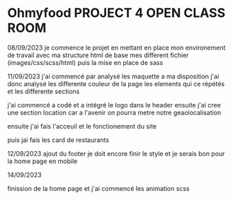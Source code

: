 # Ohmyfood PROJECT 4 OPEN CLASS ROOM

08/09/2023
je commence le projet en mettant en place mon environement de travail avec ma structure html de base mes different fichier (images/css/scss/html) puis la mise en place de sass

11/09/2023
j'ai commencé par analysé les maquette a ma disposition
j'ai donc analysé les differente couleur de la page les elements qui ce répétés
et les differente sections

j'ai commencé a codé et a intégré le logo dans le header
ensuite j'ai cree une section location car a l'avenir on pourra metre notre geaolocalisation

ensuite j'ai fais l'acceuil et le fonctionement du site

puis jai fais les card de restaurants

12/09/2023
ajout du footer je doit encore finir le style et je serais bon pour la home page en mobile

14/09/2023

finission de la home page et j'ai commencé les animation scss
